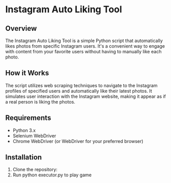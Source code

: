 # Instagram Auto Liking Tool

## Overview

The Instagram Auto Liking Tool is a simple Python script that automatically likes photos from specific Instagram users. It's a convenient way to engage with content from your favorite users without having to manually like each photo.

## How it Works

The script utilizes web scraping techniques to navigate to the Instagram profiles of specified users and automatically like their latest photos. It simulates user interaction with the Instagram website, making it appear as if a real person is liking the photos.

## Requirements

- Python 3.x
- Selenium WebDriver
- Chrome WebDriver (or WebDriver for your preferred browser)

## Installation

1. Clone the repository:
2. Run python executor.py to play game 


